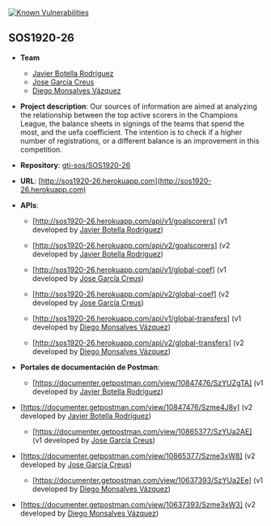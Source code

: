 [![Known Vulnerabilities](https://snyk.io/test/github/{gti-sos}/{SOS1920-26}/badge.svg)](https://snyk.io/test/github/{gti-sos}/{SOS1920-26})

## SOS1920-26
- **Team**
  - [Javier Botella Rodríguez](https://github.com/javibotella)
  - [Jose García Creus](https://github.com/jgcreus)
  - [Diego Monsalves Vázquez](https://github.com/diemonvaz)
  
- **Project description**: Our sources of information are aimed at analyzing the relationship between the top active scorers in the Champions League, the balance sheets in signings of the teams that spend the most, and the uefa coefficient. The intention is to check if a higher number of registrations, or a different balance is an improvement in this competition.

- **Repository**: [gti-sos/SOS1920-26](https://github.com/gti-sos/SOS1920-26)

- **URL**: [http://sos1920-26.herokuapp.com](http://sos1920-26.herokuapp.com)

-  **APIs**:
    - [http://sos1920-26.herokuapp.com/api/v1/goalscorers] (v1 developed by [Javier Botella Rodríguez](https://github.com/javibotella))
    - [http://sos1920-26.herokuapp.com/api/v2/goalscorers] (v2 developed by [Javier Botella Rodríguez](https://github.com/javibotella))

    - [http://sos1920-26.herokuapp.com/api/v1/global-coef] (v1 developed by [Jose García Creus](https://github.com/jgcreus))
    - [http://sos1920-26.herokuapp.com/api/v2/global-coef] (v2 developed by [Jose García Creus](https://github.com/jgcreus))

    - [http://sos1920-26.herokuapp.com/api/v1/global-transfers] (v1 developed by [Diego Monsalves Vázquez](https://github.com/diemonvaz))
    - [http://sos1920-26.herokuapp.com/api/v2/global-transfers] (v2 developed by [Diego Monsalves Vázquez](https://github.com/diemonvaz))

-  **Portales de documentación de Postman**:
	- [https://documenter.getpostman.com/view/10847476/SzYUZgTA] (v1 developed by [Javier Botella Rodríguez](https://github.com/javibotella))
  - [https://documenter.getpostman.com/view/10847476/Szme4J8v] (v2 developed by [Javier Botella Rodríguez](https://github.com/javibotella))

	- [https://documenter.getpostman.com/view/10865377/SzYUa2AE] (v1 developed by [Jose García Creus](https://github.com/jgcreus))
  - [https://documenter.getpostman.com/view/10865377/Szme3xW8] (v2 developed by [Jose García Creus](https://github.com/jgcreus))

	- [https://documenter.getpostman.com/view/10637393/SzYUa2Ee] (v1 developed by [Diego Monsalves Vázquez](https://github.com/diemonvaz))
  - [https://documenter.getpostman.com/view/10637393/Szme3xW3] (v2 developed by [Diego Monsalves Vázquez](https://github.com/diemonvaz))